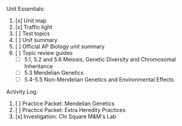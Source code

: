 Unit Essentials:

1. [x] Unit map
2. [x] Traffic light
3. [ ] Test topics
4. [ ] Unit summary
5. [ ] Official AP Biology unit summary
6. [ ] Topic review guides  
	- [ ] 5.1, 5.2 and 5.6 Meiosis, Genetic Diversity and Chromosomal Inheritance  
	- [ ] 5.3 Mendelian Genetics  
	- [ ] 5.4-5.5 Non-Mendelian Genetics and Environmental Effects

Activity Log:

1. [ ] Practice Packet: Mendelian Genetics
2. [ ] Practice Packet: Extra Heredity Practices
3. [x] Investigation: Chi Square M&M's Lab